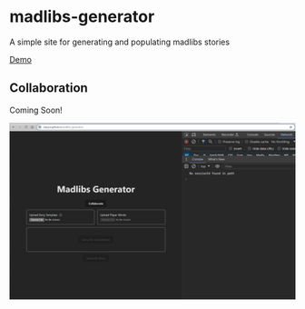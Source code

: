 # madlibs-generator

A simple site for generating and populating madlibs stories

[Demo](https://madlibs.2ajoyce.com)

## Collaboration

Coming Soon!

![Demo of collaboration feature](/demos/2023-12-19.gif)
